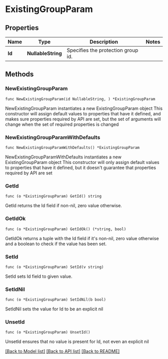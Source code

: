 # ExistingGroupParam

## Properties

Name | Type | Description | Notes
------------ | ------------- | ------------- | -------------
**Id** | **NullableString** | Specifies the protection group id. | 

## Methods

### NewExistingGroupParam

`func NewExistingGroupParam(id NullableString, ) *ExistingGroupParam`

NewExistingGroupParam instantiates a new ExistingGroupParam object
This constructor will assign default values to properties that have it defined,
and makes sure properties required by API are set, but the set of arguments
will change when the set of required properties is changed

### NewExistingGroupParamWithDefaults

`func NewExistingGroupParamWithDefaults() *ExistingGroupParam`

NewExistingGroupParamWithDefaults instantiates a new ExistingGroupParam object
This constructor will only assign default values to properties that have it defined,
but it doesn't guarantee that properties required by API are set

### GetId

`func (o *ExistingGroupParam) GetId() string`

GetId returns the Id field if non-nil, zero value otherwise.

### GetIdOk

`func (o *ExistingGroupParam) GetIdOk() (*string, bool)`

GetIdOk returns a tuple with the Id field if it's non-nil, zero value otherwise
and a boolean to check if the value has been set.

### SetId

`func (o *ExistingGroupParam) SetId(v string)`

SetId sets Id field to given value.


### SetIdNil

`func (o *ExistingGroupParam) SetIdNil(b bool)`

 SetIdNil sets the value for Id to be an explicit nil

### UnsetId
`func (o *ExistingGroupParam) UnsetId()`

UnsetId ensures that no value is present for Id, not even an explicit nil

[[Back to Model list]](../README.md#documentation-for-models) [[Back to API list]](../README.md#documentation-for-api-endpoints) [[Back to README]](../README.md)


